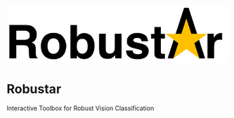 ![Logo](readme_support/logo_long.png "logo")

# Robustar
Interactive Toolbox for Robust Vision Classification
